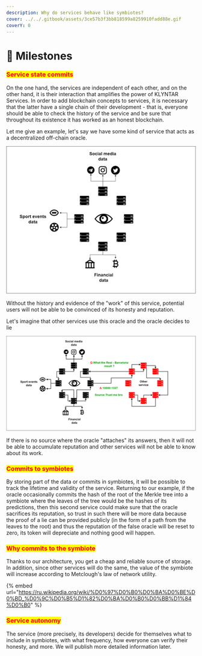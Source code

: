 ```yaml
---
description: Why do services behave like symbiotes?
cover: ../../.gitbook/assets/3ce57b3f3bb818599a8259910fadd88e.gif
coverY: 0
---
```


# 💾 Milestones

### <mark style="color:red;">Service state commits</mark>

On the one hand, the services are independent of each other, and on the other hand, it is their interaction that amplifies the power of KLYNTAR Services. In order to add blockchain concepts to services, it is necessary that the latter have a single chain of their development - that is, everyone should be able to check the history of the service and be sure that throughout its existence it has worked as an honest blockchain.

Let me give an example, let's say we have some kind of service that acts as a decentralized off-chain oracle.

![](<../../.gitbook/assets/image (12).png>)

Without the history and evidence of the "work" of this service, potential users will not be able to be convinced of its honesty and reputation.

Let's imagine that other services use this oracle and the oracle decides to lie

![](<../../.gitbook/assets/image (14).png>)

If there is no source where the oracle "attaches" its answers, then it will not be able to accumulate reputation and other services will not be able to know about its work.

### <mark style="color:red;">**Commits to symbiotes**</mark>

By storing part of the data or commits in symbiotes, it will be possible to track the lifetime and validity of the service. Returning to our example, if the oracle occasionally commits the hash of the root of the Merkle tree into a symbiote where the leaves of the tree would be the hashes of its predictions, then this second service could make sure that the oracle sacrifices its reputation, so trust in such there will be more data because the proof of a lie can be provided publicly (in the form of a path from the leaves to the root) and thus the reputation of the false oracle will be reset to zero, its token will depreciate and nothing good will happen.

### <mark style="color:red;">**Why commits to the symbiote**</mark>

Thanks to our architecture, you get a cheap and reliable source of storage. In addition, since other services will do the same, the value of the symbiote will increase according to Metclough's law of network utility.

{% embed url="https://ru.wikipedia.org/wiki/%D0%97%D0%B0%D0%BA%D0%BE%D0%BD_%D0%9C%D0%B5%D1%82%D0%BA%D0%B0%D0%BB%D1%84%D0%B0" %}

### <mark style="color:red;">Service autonomy</mark>

The service (more precisely, its developers) decide for themselves what to include in symbiotes, with what frequency, how everyone can verify their honesty, and more. We will publish more detailed information later.
